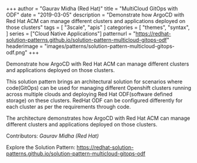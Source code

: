 +++
author = "Gaurav Midha (Red Hat)"
title = "MultiCloud GitOps with ODF"
date = "2019-03-05"
description = "Demonstrate how ArgoCD with Red Hat ACM can manage different clusters and applications deployed on those clusters"
tags = [
    "3scale", "apis"
]
categories = [
    "themes",
    "syntax",
]
series = ["Cloud Native Applications"]
patternurl = "https://redhat-solution-patterns.github.io/solution-pattern-multicloud-gitops-odf"
headerimage = "images/patterns/solution-pattern-multicloud-gitops-odf.png"
+++

Demonstrate how ArgoCD with Red Hat ACM can manage different clusters and applications deployed on those clusters.

<!--more-->

This solution pattern brings an architectural solution for scenarios where code(GitOps) can be used for managing different Openshift clusters running across multiple clouds and deploying Red Hat ODF(software defined storage) on these clusters. RedHat ODF can be configured differently for each cluster as per the requirements through code.

The architecture demonstrates how ArgoCD with Red Hat ACM can manage different clusters and applications deployed on those clusters.



Contributors: _Gaurav Midha (Red Hat)_

Explore the Solution Pattern: https://redhat-solution-patterns.github.io/solution-pattern-multicloud-gitops-odf